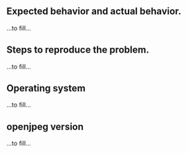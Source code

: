 <!--
IMPORTANT: Do NOT use GitHub to post any questions or support requests!
           They will be closed immediately and ignored.

Questions should go to the OpenJPEG mailing list at
https://groups.google.com/g/openjpeg or other support forums.
GitHub issues are for bug reports and suggestions for new features.

The OpenJPEG project is made of contributions from various individuals and
organizations, each with their own focus. The issue you are facing is
not necessarily in the priority list of those contributors and consequently
there is no guarantee that it will be addressed in a timely manner.

-->

## Expected behavior and actual behavior.

...to fill...

## Steps to reproduce the problem.

...to fill...

## Operating system

...to fill...

## openjpeg version

...to fill...
